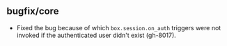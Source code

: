 ## bugfix/core

* Fixed the bug because of which `box.session.on_auth` triggers were not
  invoked if the authenticated user didn't exist (gh-8017).
